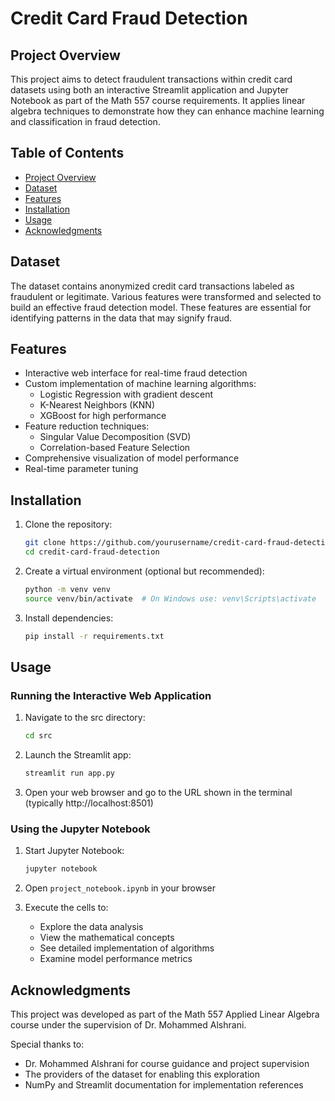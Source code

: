 # Credit Card Fraud Detection

## Project Overview

This project aims to detect fraudulent transactions within credit card datasets using both an interactive Streamlit application and Jupyter Notebook as part of the Math 557 course requirements. It applies linear algebra techniques to demonstrate how they can enhance machine learning and classification in fraud detection.

## Table of Contents

- [Project Overview](#project-overview)
- [Dataset](#dataset)
- [Features](#features)
- [Installation](#installation)
- [Usage](#usage)
- [Acknowledgments](#acknowledgments)

## Dataset

The dataset contains anonymized credit card transactions labeled as fraudulent or legitimate. Various features were transformed and selected to build an effective fraud detection model. These features are essential for identifying patterns in the data that may signify fraud.

## Features

- Interactive web interface for real-time fraud detection
- Custom implementation of machine learning algorithms:
  - Logistic Regression with gradient descent
  - K-Nearest Neighbors (KNN)
  - XGBoost for high performance
- Feature reduction techniques:
  - Singular Value Decomposition (SVD)
  - Correlation-based Feature Selection
- Comprehensive visualization of model performance
- Real-time parameter tuning

## Installation

1. Clone the repository:
   ```bash
   git clone https://github.com/yourusername/credit-card-fraud-detection.git
   cd credit-card-fraud-detection
   ```

2. Create a virtual environment (optional but recommended):
   ```bash
   python -m venv venv
   source venv/bin/activate  # On Windows use: venv\Scripts\activate
   ```

3. Install dependencies:
   ```bash
   pip install -r requirements.txt
   ```

## Usage

### Running the Interactive Web Application

1. Navigate to the src directory:
   ```bash
   cd src
   ```

2. Launch the Streamlit app:
   ```bash
   streamlit run app.py
   ```

3. Open your web browser and go to the URL shown in the terminal (typically http://localhost:8501)

### Using the Jupyter Notebook

1. Start Jupyter Notebook:
   ```bash
   jupyter notebook
   ```

2. Open `project_notebook.ipynb` in your browser

3. Execute the cells to:
   - Explore the data analysis
   - View the mathematical concepts
   - See detailed implementation of algorithms
   - Examine model performance metrics

## Acknowledgments

This project was developed as part of the Math 557 Applied Linear Algebra course under the supervision of Dr. Mohammed Alshrani. 

Special thanks to:
- Dr. Mohammed Alshrani for course guidance and project supervision
- The providers of the dataset for enabling this exploration
- NumPy and Streamlit documentation for implementation references



